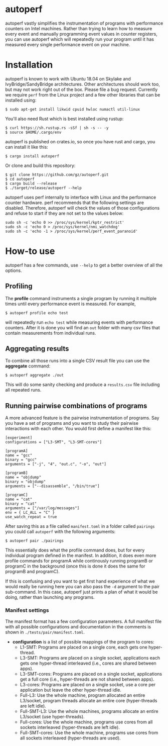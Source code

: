 # autoperf

autoperf vastly simplifies the instrumentation of programs with performance
counters on Intel machines. Rather than trying to learn how to measure every
event and manually programming event values in counter registers, you can use
autoperf which will repeatedly run your program until it has
measured every single performance event on your machine.

# Installation

autoperf is known to work with Ubuntu 18.04 on Skylake and
IvyBridge/SandyBridge architectures. Other architectures should work too, but
may not work right out of the box. Please file a bug request. Currently we
require `perf` from the Linux project and a few other libraries that can be
installed using:

```
$ sudo apt-get install likwid cpuid hwloc numactl util-linux
```

You'll also need Rust which is best installed using rustup:
```
$ curl https://sh.rustup.rs -sSf | sh -s -- -y
$ source $HOME/.cargo/env
```

autoperf is published on crates.io, so once you have rust and cargo, you can
install it like this:
```
$ cargo install autoperf
```

Or clone and build this repository:
```
$ git clone https://github.com/gz/autoperf.git
$ cd autoperf
$ cargo build --release
$ ./target/release/autoperf --help
```

autoperf uses perf internally to interface with Linux and the performance
counter hardware. perf recommends that the following settings are disabled.
Therefore, autoperf will check the values of those configurations and refuse to
start if they are not set to the values below:
```
sudo sh -c 'echo 0 >> /proc/sys/kernel/kptr_restrict'
sudo sh -c 'echo 0 > /proc/sys/kernel/nmi_watchdog'
sudo sh -c 'echo -1 > /proc/sys/kernel/perf_event_paranoid'
```

# How-to use

autoperf has a few commands, use `--help` to get a better overview of all the
options.

## Profiling

The **profile** command instruments a single program by running it multiple times
until every performance event is measured. For example,
```
$ autoperf profile echo test
```
will repeatedly run `echo test` while measuring events with performance
counters. After it is done you will find an `out` folder with many csv files
that contain measurements from individual runs.

## Aggregating results

To combine all those runs into a single CSV result file you can use the
**aggregate** command: 
```
$ autoperf aggregate ./out
``` 
This will do some sanity checking and produce a `results.csv` file including 
all repeated runs.

## Running pairwise combinations of programs

A more advanced feature is the pairwise instrumentation of programs.
Say you have a set of programs and you want to study their pairwise 
interactions with each other. You would first define a manifest like this:

```
[experiment]
configurations = ["L3-SMT", "L3-SMT-cores"]

[programA]
name = "gcc"
binary = "gcc"
arguments = ["-j", "4", "out.c", "-o", "out"]

[programB]
name = "objdump"
binary = "objdump"
arguments = ["--disassemble", "/bin/true"]

[programC]
name = "cat"
binary = "cat"
arguments = ["/var/log/messages"]
env = { LC_ALL = "C" }
use_watch_repeat = true
```

After saving this as a file called `manifest.toml` in a folder called
`pairings` you could call `autoperf` with the following arguments:

```
$ autoperf pair ./pairings
```

This essentially does what the profile command does, but for every individual
program defined in the manifest. In addition, it does even more profile
commands for programA while continously running programB or programC in the
background (once this is done it does the same for programB and programC).

If this is confusing and you want to get first hand experience of what we would
really be running here you can also pass the `-d` argument to the pair
sub-command. In this case, autoperf just prints a plan of what it would be
doing, rather than launching any programs.

### Manifest settings

The manifest format has a few configuration parameters. A full manifest file with
all possible configurations and documentation in the comments is shown in 
`./tests/pair/manifest.toml`.

* **configuration** is a list of possible mappings of the program to cores:
  * L1-SMT: Programs are placed on a single core, each gets one hyper-thread.
  * L3-SMT: Programs are placed on a single socket, applications each gets one hyper-thread interleaved (i.e., cores are shared between apps).
  * L3-SMT-cores: Programs are placed on a single socket, applications get a full core (i.e., hyper-threads are not shared between apps).
  * L3-cores: Programs are placed on a single socket, use a core per application but leave the other hyper-thread idle.
  * Full-L3: Use the whole machine, program allocated an entire L3/socket, program threads allocate an entire core (hyper-threads are left idle).
  * Full-SMT-L3: Use the whole machines, programs allocate an entire L3/socket (use hyper-threads).
  * Full-cores: Use the whole machine, programs use cores from all sockets interleaved (hyper-threads are left idle).
  * Full-SMT-cores: Use the whole machine, programs use cores from all sockets interleaved (hyper-threads are used).

